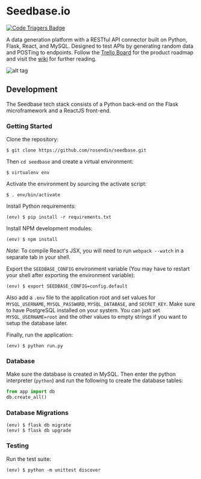 Seedbase.io
===========

[![Code Triagers Badge](https://www.codetriage.com/rosendin/seedbase/badges/users.svg)](https://www.codetriage.com/rosendin/seedbase)

A data generation platform with a RESTful API connector built on Python, Flask, React, and MySQL. Designed to test APIs by generating random data and POSTing to endpoints. Follow the [Trello Board](https://trello.com/b/8zS0QPeR/seedbase) for the product roadmap and visit the [wiki](https://github.com/rosendin/seedbase/wiki) for further reading.

![alt tag](https://raw.githubusercontent.com/rosendin/seedbase/master/demo2.png)

## Development

The Seedbase tech stack consists of a Python back-end on the Flask microframework and a ReactJS front-end.

### Getting Started

Clone the repository:
```
$ git clone https://github.com/rosendin/seedbase.git
```

Then `cd seedbase` and create a virtual environment:
```
$ virtualenv env
```

Activate the environment by sourcing the activate script:
```
$ . env/bin/activate
```

Install Python requirements:
```
(env) $ pip install -r requirements.txt
```

Install NPM development modules:
```
(env) $ npm install
```

*Note*: To compile React's JSX, you will need to run `webpack --watch` in a separate tab in your shell.

Export the `SEEDBASE_CONFIG` environment variable (You may have to restart your shell after exporting the environment variable):
```
(env) $ export SEEDBASE_CONFIG=config.default
```

Also add a `.env` file to the application root and set values for `MYSQL_USERNAME`, `MYSQL_PASSWORD`, `MYSQL_DATABASE`, and `SECRET_KEY`. Make sure to have PostgreSQL installed on your system. You can just set `MYSQL_USERNAME=root` and the other values to empty strings if you want to setup the database later.

Finally, run the application:
```
(env) $ python run.py
```

### Database
Make sure the database is created in MySQL. Then enter the python interpreter (`python`) and run the following to create the database tables:

``` python
from app import db
db.create_all()
```

### Database Migrations

```
(env) $ flask db migrate
(env) $ flask db upgrade
```

### Testing

Run the test suite:
```
(env) $ python -m unittest discover
```
